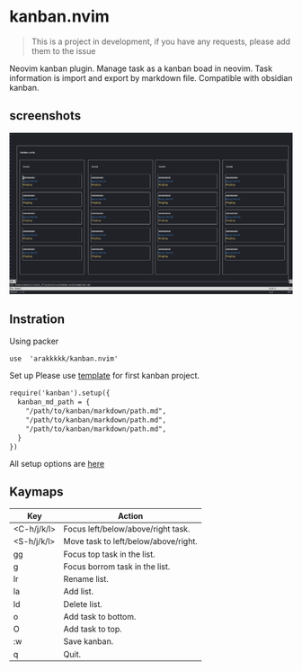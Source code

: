 # kanban.nvim
> This is a project in development, if you have any requests, please add them to the issue

Neovim kanban plugin.
Manage task as a kanban boad in neovim.
Task information is import and export by markdown file.
Compatible with obsidian kanban.

## screenshots
![img_kanban](./doc/img_kanban2.png)

## Instration
Using packer
```
use  'arakkkkk/kanban.nvim'

```
Set up
Please use [template](./template.md) for first kanban project.
```
require('kanban').setup({
  kanban_md_path = {
    "/path/to/kanban/markdown/path.md",
    "/path/to/kanban/markdown/path.md",
    "/path/to/kanban/markdown/path.md",
  }
})
```
All setup options are [here](./lua/kanban/ops.lua)

## Kaymaps

| Key         | Action                               |
|-------------|--------------------------------------|
| <C-h/j/k/l> | Focus left/below/above/right task.   |
| <S-h/j/k/l> | Move task to left/below/above/right. |
| gg          | Focus top task in the list.          |
| g           | Focus borrom task in the list.       |
| <leader>lr  | Rename list.                         |
| <leader>la  | Add list.                            |
| <leader>ld  | Delete list.                         |
| o           | Add task to bottom.                  |
| O           | Add task to top.                     |
| :w<CR>      | Save kanban.                         |
| q           | Quit.                                |

